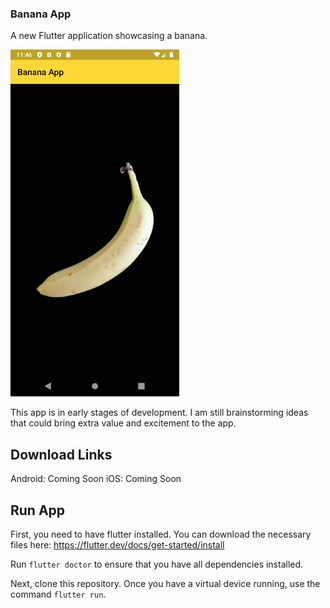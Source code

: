 ### Banana App

A new Flutter application showcasing a banana.

<img src="https://github.com/jefftoppings/banana-app/blob/master/screenshots/Screenshot_1581788787.png" alt="" height="555" width="270"/>

This app is in early stages of development. I am still brainstorming ideas that could bring extra value and excitement to the app.

## Download Links
Android: Coming Soon
iOS: Coming Soon

## Run App
First, you need to have flutter installed. You can download the necessary files here: https://flutter.dev/docs/get-started/install

Run `flutter doctor` to ensure that you have all dependencies installed.


Next, clone this repository. Once you have a virtual device running, use the command `flutter run`.
